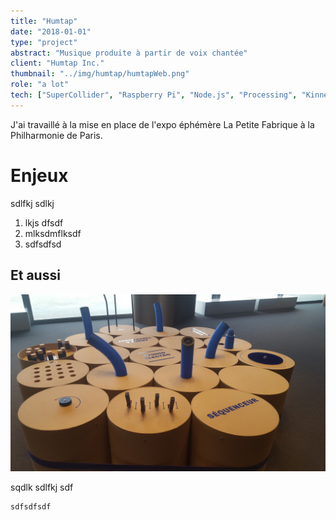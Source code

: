 ```yaml
---
title: "Humtap"
date: "2018-01-01"
type: "project" 
abstract: "Musique produite à partir de voix chantée"
client: "Humtap Inc."
thumbnail: "../img/humtap/humtapWeb.png"
role: "a lot"
tech: ["SuperCollider", "Raspberry Pi", "Node.js", "Processing", "Kinnect SDK"]
---
```

J'ai travaillé à la mise en place de l'expo éphémère La Petite Fabrique à la Philharmonie de Paris.


# Enjeux 
sdlfkj sdlkj 

1. lkjs dfsdf
2. mlksdmflksdf
3. sdfsdfsd

## Et aussi

![Studio Electro](../img/philharmoniePetiteFabrique/electro.jpg)

sqdlk sdlfkj sdf

```
sdfsdfsdf
```
